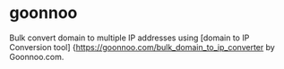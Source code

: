 # goonnoo

Bulk convert domain to multiple IP addresses using [domain to IP Conversion tool] {https://goonnoo.com/bulk_domain_to_ip_converter by Goonnoo.com.
